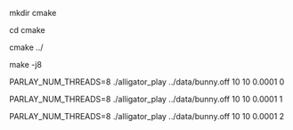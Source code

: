 mkdir cmake

cd cmake

cmake ../

make -j8

PARLAY_NUM_THREADS=8 ./alligator_play ../data/bunny.off 10 10 0.0001 0

PARLAY_NUM_THREADS=8 ./alligator_play ../data/bunny.off 10 10 0.0001 1

PARLAY_NUM_THREADS=8 ./alligator_play ../data/bunny.off 10 10 0.0001 2